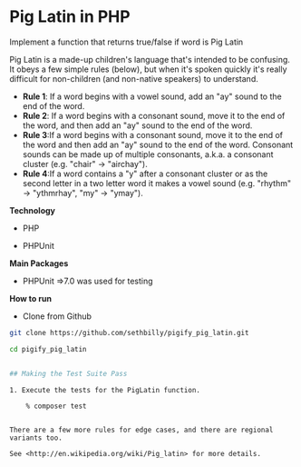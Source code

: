# Pig Latin in PHP

Implement a function that returns true/false if word is Pig Latin

Pig Latin is a made-up children's language that's intended to be
confusing. It obeys a few simple rules (below), but when it's spoken
quickly it's really difficult for non-children (and non-native speakers)
to understand.


- **Rule 1**: If a word begins with a vowel sound, add an "ay" sound to
  the end of the word.
- **Rule 2**: If a word begins with a consonant sound, move it to the
  end of the word, and then add an "ay" sound to the end of the word.
- **Rule 3**:If a word begins with a consonant sound, move it to the end 
  of the word and then add an "ay" sound to the end of the word. Consonant 
  sounds can be made up of multiple consonants, a.k.a. a consonant cluster 
  (e.g. "chair" -> "airchay").
- **Rule 4**:If a word contains a "y" after a consonant cluster or as the 
  second letter in a two letter word it makes a vowel sound 
  (e.g. "rhythm" -> "ythmrhay", "my" -> "ymay").


**Technology**

- PHP

- PHPUnit


 **Main Packages**

- PHPUnit =>7.0 was used for testing


 **How to run**
- Clone from Github
```bash
git clone https://github.com/sethbilly/pigify_pig_latin.git

cd pigify_pig_latin


## Making the Test Suite Pass

1. Execute the tests for the PigLatin function.
```
        % composer test
```

There are a few more rules for edge cases, and there are regional
variants too.

See <http://en.wikipedia.org/wiki/Pig_latin> for more details.
